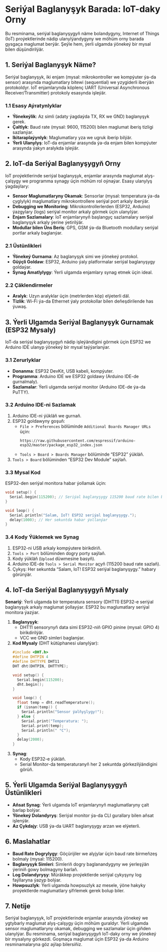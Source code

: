# Seriýal Baglanyşyk Barada: IoT-daky Orny

Bu resminama, seriýal baglanyşygyň näme bolandygyny, Internet of Things (IoT) proýektlerinde nädip ulanylýandygyny we möhüm orny barada gysgaça maglumat berýär. Şeýle hem, ýerli ulgamda ýönekeý bir mysal bilen düşündirilýär.

## 1. Seriýal Baglanyşyk Näme?

Seriýal baglanyşyk, iki enjam (mysal: mikrokontroller we kompýuter ýa-da sensor) arasynda maglumatlary bitewi (sequential) we yzygiderli iberýän protokoldyr. IoT enjamlarynda köplenç UART (Universal Asynchronous Receiver/Transmitter) protokoly esasynda işleýär.

### 1.1 Esasy Aýratynlyklar

* **Ýönekeýlik**: Az simli (adaty ýagdaýda TX, RX we GND) baglanyşyk gerek.
* **Çaltlyk**: Baud rate (mysal: 9600, 115200) bilen maglumat iberiş tizligi sazlanýar.
* **Ikitaraplaýynlyk**: Maglumatlary yza we ugruk iberip bilýär.
* **Ýerli Ulanylyş**: IoT-da enjamlar arasynda ýa-da enjam bilen kompýuter arasynda ýakyn aralykda işleýär.

## 2. IoT-da Seriýal Baglanyşygyň Orny

IoT proýektlerinde seriýal baglanyşyk, enjamlar arasynda maglumat alyş-çalşygy we programma synagy üçin möhüm rol oýnaýar. Esasy ulanylyş ýagdaýlary:

* **Sensor Maglumatlaryny Okamak**: Sensorlar (mysal: temperatura ýa-da çyglylyk) maglumatlary mikrokontrollere seriýal port arkaly iberýär.
* **Debugging we Monitoring**: Mikrokontrollerlerden (ESP32, Arduino) ýazgylary (logs) seriýal monitor arkaly görmek üçin ulanylýar.
* **Enjam Sazlamalary**: IoT enjamlarynyň başlangyç sazlamalary seriýal baglanyşyk arkaly ýerine ýetirilýär.
* **Modullar bilen Üns Beriş**: GPS, GSM ýa-da Bluetooth modullary seriýal portlar arkaly baglanýar.

### 2.1 Üstünlikleri

* **Ýönekeý Gurnama**: Az baglanyşyk simi we ýönekeý protokol.
* **Güýçli Goldaw**: ESP32, Arduino ýaly platformalar seriýal baglanyşygy goldaýar.
* **Synag Amatlylygy**: Ýerli ulgamda enjamlary synag etmek üçin ideal.

### 2.2 Çäklendirmeler

* **Aralyk**: Uzyn aralyklar üçin (metrlerden köp) elýeterli däl.
* **Tizlik**: Wi-Fi ýa-da Ethernet ýaly protokollar bilen deňeşdirilende has ýuwaş.

## 3. Ýerli Ulgamda Seriýal Baglanyşyk Gurnamak (ESP32 Mysaly)

IoT-da seriýal baglanyşygyň nädip işleýändigini görmek üçin ESP32 we Arduino IDE ulanyp ýönekeý bir mysal taýýarlanýar.

### 3.1 Zerurlyklar

* **Donanma**: ESP32 DevKit, USB kabeli, kompýuter.
* **Programma**: Arduino IDE we ESP32 goldawy (Arduino IDE-de gurnalmaly).
* **Sazlamalar**: Ýerli ulgamda seriýal monitor (Arduino IDE-de ýa-da PuTTY).

### 3.2 Arduino IDE-ni Sazlamak

1. Arduino IDE-ni ýükläň we gurnaň.
2. ESP32 goldawyny goşuň:
   * `File > Preferences` bölüminde `Additional Boards Manager URLs` üçin:
     ```
     https://raw.githubusercontent.com/espressif/arduino-esp32/master/package_esp32_index.json
     ```
   * `Tools > Board > Boards Manager` bölüminde “ESP32” ýükläň.
3. `Tools > Board` bölüminden “ESP32 Dev Module” saýlaň.

### 3.3 Mysal Kod

ESP32-den seriýal monitora habar ýollamak üçin:

```cpp
void setup() {
  Serial.begin(115200); // Seriýal baglanyşygy 115200 baud rate bilen başlatýar
}

void loop() {
  Serial.println("Salam, IoT! ESP32 seriýal baglanyşygy.");
  delay(1000); // Her sekuntda habar ýollanýar
}
```

### 3.4 Kody Ýüklemek we Synag

1. ESP32-ni USB arkaly kompýutere birikdiriň.
2. `Tools > Port` bölüminden dogry porty saýlaň.
3. Kody ýükläň (`Upload` düwmesine basyň).
4. Arduino IDE-de `Tools > Serial Monitor` açyň (115200 baud rate sazlaň).
5. Çykyş: Her sekuntda “Salam, IoT! ESP32 seriýal baglanyşygy.” habary görünýär.

## 4. IoT-da Seriýal Baglanyşygyň Mysaly

**Senariý**: Ýerli ulgamda bir temperatura sensory (DHT11) ESP32-e seriýal baglanyşyk arkaly maglumat ýollayýar. ESP32 bu maglumatlary seriýal monitora ýazýar.

1. **Baglanyşyk**:
   * DHT11 sensorynyň data simi ESP32-niň GPIO pinine (mysal: GPIO 4) birikdirilýär.
   * VCC we GND simleri baglanýar.
2. **Kod Mysaly** (DHT kütüphanesi ulanylýar):
   ```cpp
   #include <DHT.h>
   #define DHTPIN 4
   #define DHTTYPE DHT11
   DHT dht(DHTPIN, DHTTYPE);

   void setup() {
     Serial.begin(115200);
     dht.begin();
   }

   void loop() {
     float temp = dht.readTemperature();
     if (isnan(temp)) {
       Serial.println("Sensor ýalňyşlygy!");
     } else {
       Serial.print("Temperatura: ");
       Serial.print(temp);
       Serial.println(" °C");
     }
     delay(2000);
   }
   ```
3. **Synag**:
   * Kody ESP32-e ýükläň.
   * Serial Monitor-da temperaturanyň her 2 sekuntda görkezilýändigini görüň.

## 5. Ýerli Ulgamda Seriýal Baglanyşygyň Üstünlikleri

* **Aňsat Synag**: Ýerli ulgamda IoT enjamlarynyň maglumatlaryny çalt barlap bolýar.
* **Ýönekeý Dolandyryş**: Seriýal monitor ýa-da CLI gurallary bilen aňsat işlenýär.
* **Az Çykdajy**: USB ýa-da UART baglanyşygy arzan we elýeterli.

## 6. Maslahatlar

* **Baud Rate Dogrylygy**: Göçürijiler we alyjylar üçin baud rate birmeňzeş bolmaly (mysal: 115200).
* **Baglanyşyk Simleri**: Simleriň dogry baglanandygyny we ýerleşýän ýeriniň gowy bolmagyny barlaň.
* **Log Dolandyryşy**: Müräkkep proýektlerde seriýal çykyşyny log faýllaryna ýazyp bolýar.
* **Howpsuzlyk**: Ýerli ulgamda howpsuzlyk az mesele, ýöne hakyky proýektlerde maglumatlary şifrlemek gerek bolup biler.

## 7. Netije

Seriýal baglanyşyk, IoT proýektlerinde enjamlar arasynda ýönekeý we ygtybarly maglumat alyş-çalşygy üçin möhüm guraldyr. Ýerli ulgamda sensor maglumatlaryny okamak, debugging we sazlamalar üçin giňden ulanylýar. Bu resminama, seriýal baglanyşygyň IoT-daky orny we ýönekeý bir mysalyny görkezdi. Goşmaça maglumat üçin ESP32 ýa-da Arduino resminamalaryna göz aýlap bilersiňiz.
